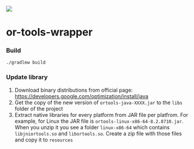 [![](https://jitpack.io/v/LBNL-UCB-STI/or-tools-wrapper.svg)](https://jitpack.io/#LBNL-UCB-STI/or-tools-wrapper)

# or-tools-wrapper

### Build

```
./gradlew build
```

### Update library
1. Download binary distributions from official page: https://developers.google.com/optimization/install/java
2. Get the copy of the new version of `ortools-java-XXXX.jar` to the `libs` folder of the project
3. Extract native libraries for every platform from JAR file per platfrom. For example, for Linux the JAR file is `ortools-linux-x86-64-8.2.8710.jar`. When you unzip it you see a folder `linux-x86-64` which contains `libjniortools.so` and `libortools.so`. Create a zip file with those files and copy it to `resources`